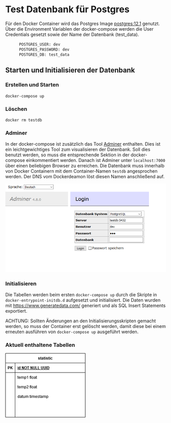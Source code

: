 # Test Datenbank für Postgres

Für den Docker Container wird das Postgres Image [postgres:12.1](https://hub.docker.com/_/postgres) genutzt.
Über die Environment Variablen der docker-compose werden die User Credentials gesetzt sowie der Name der Datenbank (test_data).

```
      POSTGRES_USER: dev
      POSTGRES_PASSWORD: dev
      POSTGRES_DB: test_data
```

## Starten und Initialisieren der Datenbank

### Erstellen und Starten 

```
docker-compose up
```

### Löschen

```
docker rm testdb
```

### Adminer

In der docker-compose ist zusätzlich das Tool [Adminer](https://hub.docker.com/_/adminer) enthalten.
Dies ist ein leichtgewichtiges Tool zum visualisieren der Datenbank.
Soll dies benutzt werden, so muss die entsprechende Sektion in der docker-compose einkommentiert werden.
Danach ist Adminer unter `localhost:7000` über einen beliebigen Browser zu erreichen.
Die Datenbank muss innerhalb von Docker Containern mit dem Container-Namen `testdb` angesprochen werden.
Der DNS vom Dockerdeamon löst diesen Namen anschließend auf.

![Adminer](./img/adminer.PNG)

### Initialisieren

Die Tabellen werden beim ersten `docker-compose up` durch die Skripte in `docker-entrypoint-initdb.d` aufgesetzt und initialisiert. 
Die Daten wurden mit https://www.generatedata.com/ generiert und als SQL Insert Statements exportiert.

ACHTUNG: Sollten Änderungen an den Initialisierungsskripten gemacht werden, so muss der Container erst gelöscht werden, damit diese bei einem erneuten ausführen von `docker-compose up` ausgeführt werden.

### Aktuell enthaltene Tabellen

![Entity Relationship Model](./img/erm.png)



